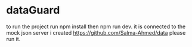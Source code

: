 # dataGuard

to run the project run npm install then npm run dev.
it is connected to the mock json server i created 
https://github.com/Salma-Ahmed/data
please run it.


